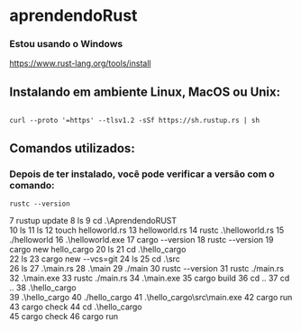 # aprendendoRust

### Estou usando o Windows

https://www.rust-lang.org/tools/install

## Instalando em ambiente Linux, MacOS ou Unix:

<code> 
curl --proto '=https' --tlsv1.2 -sSf https://sh.rustup.rs | sh 
</code>

## Comandos utilizados:

### Depois de ter instalado, você pode verificar a versão com o comando:
<code>rustc --version</code>

   7 rustup update
   8 ls
   9 cd .\AprendendoRUST\
  10 ls
  11 ls
  12 touch helloworld.rs
  13 helloworld.rs
  14 rustc .\helloworld.rs
  15 ./helloworld
  16 .\helloworld.exe
  17 cargo --version
  18 rustc --version
  19 cargo new hello_cargo
  20 ls
  21 cd .\hello_cargo\
  22 ls
  23 cargo new --vcs=git
  24 ls
  25 cd .\src\
  26 ls
  27 .\main.rs
  28 .\main
  29 ./main
  30 rustc --version
  31 rustc ./main.rs
  32 .\main.exe
  33 rustc ./main.rs
  34 .\main.exe
  35 cargo build
  36 cd ..
  37 cd ..
  38 .\hello_cargo\
  39 .\hello_cargo
  40 ./hello_cargo
  41 .\hello_cargo\src\main.exe
  42 cargo run
  43 cargo check
  44 cd .\hello_cargo\
  45 cargo check
  46 cargo run
